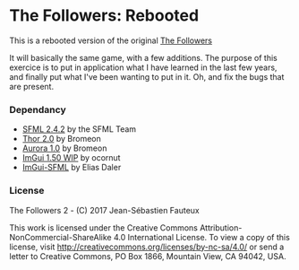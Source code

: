 # The Followers: Rebooted

This is a rebooted version of the original [The Followers](https://github.com/Rosme/the-followers)

It will basically the same game, with a few additions. The purpose of this exercice is to put in application what I have learned in the last few years, and finally put what I've been wanting to put in it. Oh, and fix the bugs that are present.

### Dependancy

* [SFML 2.4.2](https://github.com/SFML/SFML) by the SFML Team
* [Thor 2.0](https://github.com/Bromeon/Thor) by Bromeon
* [Aurora 1.0](https://github.com/Bromeon/Aurora) by Bromeon
* [ImGui 1.50 WIP](https://github.com/ocornut/imgui) by ocornut
* [ImGui-SFML](https://github.com/eliasdaler/imgui-sfml) by Elias Daler

### License

The Followers 2 - (C) 2017 Jean-Sébastien Fauteux 

This work is licensed under the Creative Commons Attribution-NonCommercial-ShareAlike 4.0 International License. To view a copy of this license, visit http://creativecommons.org/licenses/by-nc-sa/4.0/ or send a letter to Creative Commons, PO Box 1866, Mountain View, CA 94042, USA.
